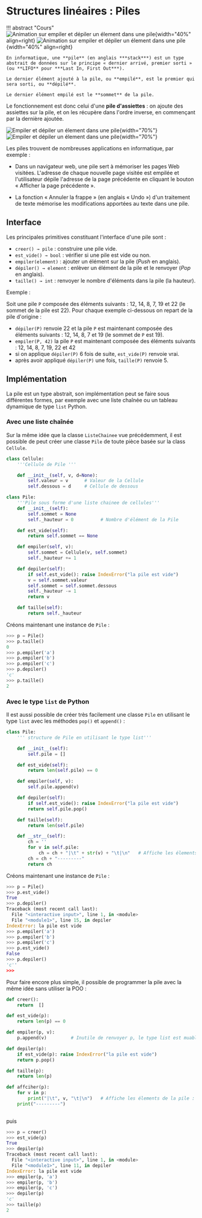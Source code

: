 #	Structures linéaires : Piles


!!! abstract "Cours"
    ![Animation sur empiler et dépiler un élement dans une pile](assets/4-empiler-depiler-light-mode.gif#only-light){width="40%" align=right}
    ![Animation sur empiler et dépiler un élement dans une pile](assets/4-empiler-depiler-dark-mode.gif#only-dark){width="40%" align=right}

    En informatique, une **pile** (en anglais ***stack***) est un type abstrait de données sur le principe « dernier arrivé, premier sorti » (ou **LIFO** pour ***Last In, First Out***).

    Le dernier élément ajouté à la pile, ou **empilé**, est le premier qui sera sorti, ou **dépilé**.

    Le dernier élément empilé est le **sommet** de la pile.





Le fonctionnement est donc celui d'une **pile d'assiettes** : on ajoute des assiettes sur la pile, et on les récupère dans l'ordre inverse, en commençant par la dernière ajoutée. 



![Empiler et dépiler un élement dans une pile](assets/4-empiler-depiler-light-mode.png#only-light){width="70%"}
![Empiler et dépiler un élement dans une pile](assets/4-empiler-depiler-dark-mode.png#only-dark){width="70%"}


Les piles trouvent de nombreuses applications en informatique, par exemple :

-   Dans un navigateur web, une pile sert à mémoriser les pages Web visitées. L'adresse de chaque nouvelle page visitée est empilée et l'utilisateur dépile l'adresse de la page précédente en cliquant le bouton « Afficher la page précédente ».

-   La fonction « Annuler la frappe » (en anglais « Undo ») d'un traitement de texte mémorise les modifications apportées au texte dans une pile.


##	Interface

Les principales primitives constituant l'interface d'une pile sont :


- `creer() → pile` : construire une pile vide.
- `est_vide() → bool` : vérifier si une pile est vide ou non.
- `empiler(element)` : ajouter un élément sur la pile (*Push* en anglais).
- `dépiler() → element` : enlèver un élément de la pile et le renvoyer (*Pop* en anglais).
- `taille() → int` : renvoyer le nombre d'éléments dans la pile (la hauteur).

Exemple :

Soit une pile `P` composée des éléments suivants : 12, 14, 8, 7, 19 et 22 (le sommet de la pile est 22). Pour chaque exemple ci-dessous on repart de la pile d'origine :
-	`dépiler(P)` renvoie 22 et la pile `P` est maintenant composée des éléments suivants : 12, 14, 8, 7 et 19 (le sommet de `P` est 19).
-	`empiler(P, 42)` la pile `P` est maintenant composée des éléments suivants : 12, 14, 8, 7, 19, 22 et 42
-	si on applique `dépiler(P)` 6 fois de suite, `est_vide(P)` renvoie vrai.
-	après avoir appliqué `dépiler(P)` une fois, `taille(P)` renvoie 5.

##	Implémentation 

La pile est un type abstrait, son implémentation peut se faire sous différentes formes, par exemple avec une liste chaînée ou un tableau dynamique de type `list` Python.

###	Avec une liste chaînée

Sur la même idée que la classe `ListeChainee` vue précédemment, il est possible de peut créer une classe `Pile` de toute pièce basée sur la class `Cellule`.

``` py
class Cellule:
    '''Cellule de Pile '''

    def __init__(self, v, d=None):
        self.valeur = v      # Valeur de la Cellule
        self.dessous = d     # Cellule de dessous

class Pile:
    '''Pile sous forme d'une liste chainee de cellules'''
    def __init__(self):
        self.sommet = None
        self._hauteur = 0          # Nombre d'élément de la Pile

    def est_vide(self):
        return self.sommet == None

    def empiler(self, v):
        self.sommet = Cellule(v, self.sommet)
        self._hauteur += 1

    def depiler(self):
        if self.est_vide(): raise IndexError("la pile est vide")
        v = self.sommet.valeur
        self.sommet = self.sommet.dessous
        self._hauteur -= 1
        return v

    def taille(self):
        return self._hauteur
```

Créons maintenant une instance de `Pile` :
``` py
>>> p = Pile()
>>> p.taille()
0
>>> p.empiler('a')
>>> p.empiler('b')
>>> p.empiler('c')
>>> p.depiler()
'c'
>>> p.taille()
2
```
###	Avec le type `list` de Python

Il est aussi possible de créer très facilement une classe `Pile` en utilisant le type `list` avec les méthodes `pop()` et `append()` :

``` py
class Pile:
    ''' structure de Pile en utilisant le type list'''

    def __init__(self):
        self.pile = []

    def est_vide(self):
        return len(self.pile) == 0

    def empiler(self, v):
        self.pile.append(v)

    def depiler(self):
        if self.est_vide(): raise IndexError("la pile est vide")
        return self.pile.pop()

    def taille(self):
        return len(self.pile)

    def __str__(self):
        ch = ''
        for v in self.pile:
            ch = ch + "|\t" + str(v) + "\t|\n"   # Affiche les élements de la pile : |  v  |
        ch = ch + "---------"
        return ch
```

Créons maintenant une instance de `Pile` :

``` py
>>> p = Pile()
>>> p.est_vide()
True
>>> p.depiler()
Traceback (most recent call last):
  File "<interactive input>", line 1, in <module>
  File "<module1>", line 15, in depiler
IndexError: la pile est vide
>>> p.empiler('a')
>>> p.empiler('b')
>>> p.empiler('c')
>>> p.est_vide()
False
>>> p.depiler()
'c''
>>>
```
Pour faire encore plus simple, il possible de programmer la pile  avec la même idée sans utiliser la POO : 

``` py
def creer():
    return  []

def est_vide(p):
    return len(p) == 0

def empiler(p, v):
    p.append(v)         # Inutile de renvoyer p, le type list est muable

def depiler(p):
    if est_vide(p): raise IndexError("la pile est vide")
    return p.pop()

def taille(p):
    return len(p)

def affciher(p):
    for v in p:
        print("|\t", v, "\t|\n")   # Affiche les élements de la pile : |  v  |
    print("---------")
        
```
puis

``` py
>>> p = creer()
>>> est_vide(p)
True
>>> depiler(p)
Traceback (most recent call last):
  File "<interactive input>", line 1, in <module>
  File "<module1>", line 11, in depiler
IndexError: la pile est vide
>>> empiler(p, 'a')
>>> empiler(p, 'b')
>>> empiler(p, 'c')
>>> depiler(p)
'c'
>>> taille(p)
2
```